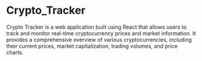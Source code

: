 # Crypto_Tracker
Crypto Tracker is a web application built using React that allows users to track and monitor real-time cryptocurrency prices and market information. It provides a comprehensive overview of various cryptocurrencies, including their current prices, market capitalization, trading volumes, and price charts.
